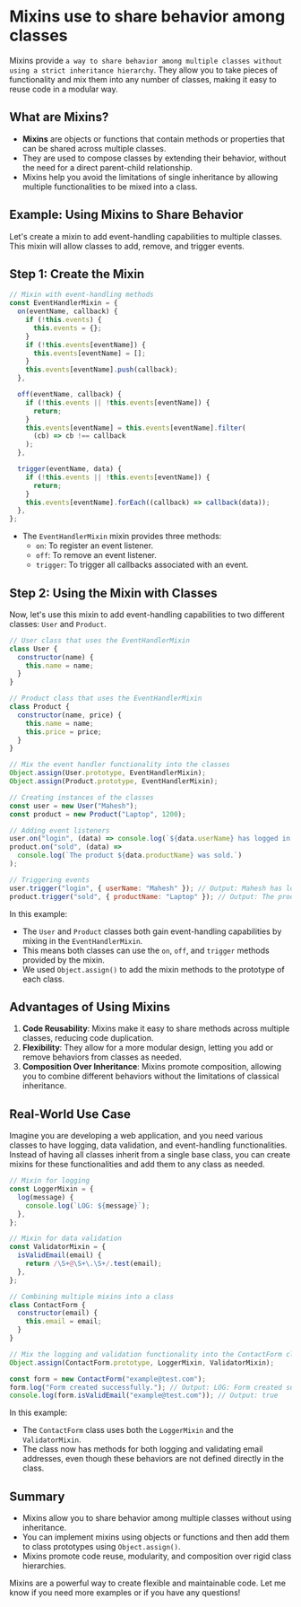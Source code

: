 # Mixins use to share behavior among classes

Mixins provide `a way to share behavior among multiple classes without using a strict inheritance hierarchy`. They allow you to take pieces of functionality and mix them into any number of classes, making it easy to reuse code in a modular way.

## What are Mixins?

- **Mixins** are objects or functions that contain methods or properties that can be shared across multiple classes.
- They are used to compose classes by extending their behavior, without the need for a direct parent-child relationship.
- Mixins help you avoid the limitations of single inheritance by allowing multiple functionalities to be mixed into a class.

## Example: Using Mixins to Share Behavior

Let's create a mixin to add event-handling capabilities to multiple classes. This mixin will allow classes to add, remove, and trigger events.

## Step 1: Create the Mixin

```javascript
// Mixin with event-handling methods
const EventHandlerMixin = {
  on(eventName, callback) {
    if (!this.events) {
      this.events = {};
    }
    if (!this.events[eventName]) {
      this.events[eventName] = [];
    }
    this.events[eventName].push(callback);
  },

  off(eventName, callback) {
    if (!this.events || !this.events[eventName]) {
      return;
    }
    this.events[eventName] = this.events[eventName].filter(
      (cb) => cb !== callback
    );
  },

  trigger(eventName, data) {
    if (!this.events || !this.events[eventName]) {
      return;
    }
    this.events[eventName].forEach((callback) => callback(data));
  },
};
```

- The `EventHandlerMixin` mixin provides three methods:
  - `on`: To register an event listener.
  - `off`: To remove an event listener.
  - `trigger`: To trigger all callbacks associated with an event.

## Step 2: Using the Mixin with Classes

Now, let's use this mixin to add event-handling capabilities to two different classes: `User` and `Product`.

```javascript
// User class that uses the EventHandlerMixin
class User {
  constructor(name) {
    this.name = name;
  }
}

// Product class that uses the EventHandlerMixin
class Product {
  constructor(name, price) {
    this.name = name;
    this.price = price;
  }
}

// Mix the event handler functionality into the classes
Object.assign(User.prototype, EventHandlerMixin);
Object.assign(Product.prototype, EventHandlerMixin);

// Creating instances of the classes
const user = new User("Mahesh");
const product = new Product("Laptop", 1200);

// Adding event listeners
user.on("login", (data) => console.log(`${data.userName} has logged in.`));
product.on("sold", (data) =>
  console.log(`The product ${data.productName} was sold.`)
);

// Triggering events
user.trigger("login", { userName: "Mahesh" }); // Output: Mahesh has logged in.
product.trigger("sold", { productName: "Laptop" }); // Output: The product Laptop was sold.
```

In this example:

- The `User` and `Product` classes both gain event-handling capabilities by mixing in the `EventHandlerMixin`.
- This means both classes can use the `on`, `off`, and `trigger` methods provided by the mixin.
- We used `Object.assign()` to add the mixin methods to the prototype of each class.

## Advantages of Using Mixins

1. **Code Reusability**: Mixins make it easy to share methods across multiple classes, reducing code duplication.
2. **Flexibility**: They allow for a more modular design, letting you add or remove behaviors from classes as needed.
3. **Composition Over Inheritance**: Mixins promote composition, allowing you to combine different behaviors without the limitations of classical inheritance.

## Real-World Use Case

Imagine you are developing a web application, and you need various classes to have logging, data validation, and event-handling functionalities. Instead of having all classes inherit from a single base class, you can create mixins for these functionalities and add them to any class as needed.

```javascript
// Mixin for logging
const LoggerMixin = {
  log(message) {
    console.log(`LOG: ${message}`);
  },
};

// Mixin for data validation
const ValidatorMixin = {
  isValidEmail(email) {
    return /\S+@\S+\.\S+/.test(email);
  },
};

// Combining multiple mixins into a class
class ContactForm {
  constructor(email) {
    this.email = email;
  }
}

// Mix the logging and validation functionality into the ContactForm class
Object.assign(ContactForm.prototype, LoggerMixin, ValidatorMixin);

const form = new ContactForm("example@test.com");
form.log("Form created successfully."); // Output: LOG: Form created successfully.
console.log(form.isValidEmail("example@test.com")); // Output: true
```

In this example:

- The `ContactForm` class uses both the `LoggerMixin` and the `ValidatorMixin`.
- The class now has methods for both logging and validating email addresses, even though these behaviors are not defined directly in the class.

## Summary

- Mixins allow you to share behavior among multiple classes without using inheritance.
- You can implement mixins using objects or functions and then add them to class prototypes using `Object.assign()`.
- Mixins promote code reuse, modularity, and composition over rigid class hierarchies.

Mixins are a powerful way to create flexible and maintainable code. Let me know if you need more examples or if you have any questions!
